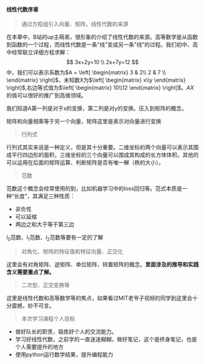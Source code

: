 #### 线性代数序章

> 通过方程组引入向量、矩阵，线性代数的来源

在本章中，B站的up主萌弟，很形象的介绍了线性代数的来源。高等数学是从函数到函数的一个过程，而线性代数是一条"线"变成另一条"线"的过程。我们初中、高中经常联立详细方程求解：
$$
3x+2y=10 \\ 2x+7y=12
$$
中，我们可以表示系数为$A = \left[ \begin{matrix}  3  & 2\\  2 & 7 \\  \end{matrix} \right]$，未知数X为$\left[ \begin{matrix}  x\\y \end{matrix} \right]$,右边等式值为$\left[ \begin{matrix}  10\\12 \end{matrix} \right]$。$AX$的值可以很好的推广到高维领域。



我们知道A第一列是对于x的变换，第二列是对y的变换。压入到矩阵的概念。

矩阵和向量相乘等于另一个向量，矩阵这里是表示对向量进行变换

> 行列式

行列式其实来说是一种定义，但是其十分重要。二维坐标的两个向量可以表示其围成平行四边形的面积，三维坐标的三个向量可以围成其构成的长方体体积。其他的可以运用在后面的矩阵运算、判断矩阵是否有唯一解（秩的大小）。

> 范数

范数这个概念会经常使用的到，比如机器学习中的loss回归等。范式本质是一种“长度”，其满足三种性质：

- 非负性
- 可以延缩
- 两边之和大于等于第三边

$l_0$范数、$l_1$范数、$l_2$范数等要有一定的了解

> 对角化、矩阵的特征值和特征向量、正交化

这里会有对角矩阵、逆矩阵、单位矩阵、转置矩阵的概念。**里面涉及的推导和实践含义需要重点了解。**

> 二次型、正交变换等

这里是线性代数和高等数学等的焦点，如果看过MIT老爷子视频的同学到这里会十分震撼，妙不可言。



> 本次学习课程个人目标

- 做好队长的职责，锻炼好个人的交流能力。
- 学习好线性代数，之前学的一直迷迷糊糊，做好笔记，这个是终身笔记，也是个人需要提升的地方
- 使用python运行数学结果，提升编程能力